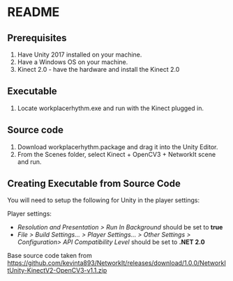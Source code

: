# README 
## Prerequisites 
1. Have Unity 2017 installed on your machine.
2. Have a Windows OS on your machine.
3. Kinect 2.0 - have the hardware and install the Kinect 2.0

## Executable
1. Locate workplacerhythm.exe and run with the Kinect plugged in.

## Source code
1. Download workplacerhythm.package and drag it into the Unity Editor. 
2. From the Scenes folder, select Kinect + OpenCV3 + NetworkIt scene and run.

## Creating Executable from Source Code
You will need to setup the following for Unity in the player settings:

Player settings:
* *Resolution and Presentation > Run In Background* should be set to **true**
* *File > Build Settings... > Player Settings... > Other Settings > Configuration> API Compatibility Level* should be set to **.NET 2.0**

Base source code taken from 
https://github.com/kevinta893/NetworkIt/releases/download/1.0.0/NetworkItUnity-KinectV2-OpenCV3-v1.1.zip
